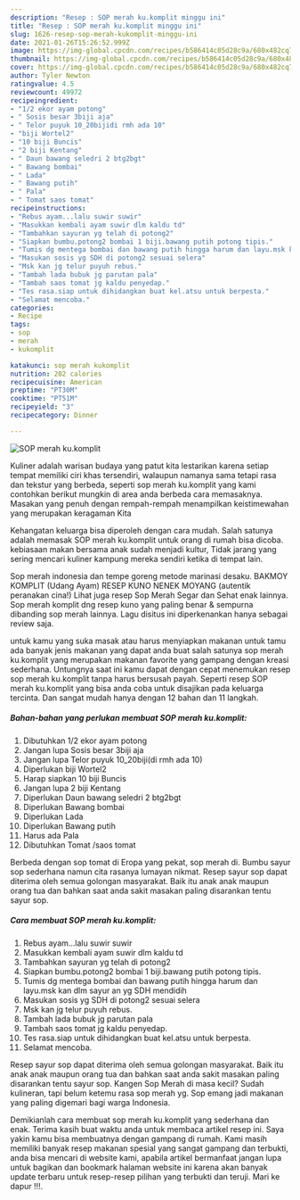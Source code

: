 ```yaml
---
description: "Resep : SOP merah ku.komplit minggu ini"
title: "Resep : SOP merah ku.komplit minggu ini"
slug: 1626-resep-sop-merah-kukomplit-minggu-ini
date: 2021-01-26T15:26:52.999Z
image: https://img-global.cpcdn.com/recipes/b586414c05d28c9a/680x482cq70/sop-merah-kukomplit-foto-resep-utama.jpg
thumbnail: https://img-global.cpcdn.com/recipes/b586414c05d28c9a/680x482cq70/sop-merah-kukomplit-foto-resep-utama.jpg
cover: https://img-global.cpcdn.com/recipes/b586414c05d28c9a/680x482cq70/sop-merah-kukomplit-foto-resep-utama.jpg
author: Tyler Newton
ratingvalue: 4.5
reviewcount: 49972
recipeingredient:
- "1/2 ekor ayam potong"
- " Sosis besar 3biji aja"
- " Telor puyuk 10_20bijidi rmh ada 10"
- "biji Wortel2"
- "10 biji Buncis"
- "2 biji Kentang"
- " Daun bawang seledri 2 btg2bgt"
- " Bawang bombai"
- " Lada"
- " Bawang putih"
- " Pala"
- " Tomat saos tomat"
recipeinstructions:
- "Rebus ayam...lalu suwir suwir"
- "Masukkan kembali ayam suwir dlm kaldu td"
- "Tambahkan sayuran yg telah di potong2"
- "Siapkan bumbu.potong2 bombai 1 biji.bawang putih potong tipis."
- "Tumis dg mentega bombai dan bawang putih hingga harum dan layu.msk kan dlm sayur an yg SDH mendidih"
- "Masukan sosis yg SDH di potong2 sesuai selera"
- "Msk kan jg telur puyuh rebus."
- "Tambah lada bubuk jg parutan pala"
- "Tambah saos tomat jg kaldu penyedap."
- "Tes rasa.siap untuk dihidangkan buat kel.atsu untuk berpesta."
- "Selamat mencoba."
categories:
- Recipe
tags:
- sop
- merah
- kukomplit

katakunci: sop merah kukomplit 
nutrition: 202 calories
recipecuisine: American
preptime: "PT30M"
cooktime: "PT51M"
recipeyield: "3"
recipecategory: Dinner

---
```



![SOP merah ku.komplit](https://img-global.cpcdn.com/recipes/b586414c05d28c9a/680x482cq70/sop-merah-kukomplit-foto-resep-utama.jpg)

Kuliner adalah warisan budaya yang patut kita lestarikan karena setiap tempat memiliki ciri khas tersendiri, walaupun namanya sama tetapi rasa dan tekstur yang berbeda, seperti sop merah ku.komplit yang kami contohkan berikut mungkin di area anda berbeda cara memasaknya. Masakan yang penuh dengan rempah-rempah menampilkan keistimewahan yang merupakan keragaman Kita

Kehangatan keluarga bisa diperoleh dengan cara mudah. Salah satunya adalah memasak SOP merah ku.komplit untuk orang di rumah bisa dicoba. kebiasaan makan bersama anak sudah menjadi kultur, Tidak jarang yang sering mencari kuliner kampung mereka sendiri ketika di tempat lain.

Sop merah indonesia dan tempe goreng metode marinasi desaku. BAKMOY KOMPLIT (Udang Ayam) RESEP KUNO NENEK MOYANG (autentik peranakan cina!) Lihat juga resep Sop Merah Segar dan Sehat enak lainnya. Sop merah komplit dng resep kuno yang paling benar &amp; sempurna dibanding sop merah lainnya. Lagu disitus ini diperkenankan hanya sebagai review saja.

untuk kamu yang suka masak atau harus menyiapkan makanan untuk tamu ada banyak jenis makanan yang dapat anda buat salah satunya sop merah ku.komplit yang merupakan makanan favorite yang gampang dengan kreasi sederhana. Untungnya saat ini kamu dapat dengan cepat menemukan resep sop merah ku.komplit tanpa harus bersusah payah.
Seperti resep SOP merah ku.komplit yang bisa anda coba untuk disajikan pada keluarga tercinta. Dan sangat mudah hanya dengan 12 bahan dan 11 langkah.


<!--inarticleads1-->

##### Bahan-bahan yang perlukan membuat SOP merah ku.komplit:

1. Dibutuhkan 1/2 ekor ayam potong
1. Jangan lupa  Sosis besar 3biji aja
1. Jangan lupa  Telor puyuk 10_20biji(di rmh ada 10)
1. Diperlukan biji Wortel2
1. Harap siapkan 10 biji Buncis
1. Jangan lupa 2 biji Kentang
1. Diperlukan  Daun bawang seledri 2 btg2bgt
1. Diperlukan  Bawang bombai
1. Diperlukan  Lada
1. Diperlukan  Bawang putih
1. Harus ada  Pala
1. Dibutuhkan  Tomat /saos tomat


Berbeda dengan sop tomat di Eropa yang pekat, sop merah di. Bumbu sayur sop sederhana namun cita rasanya lumayan nikmat. Resep sayur sop dapat diterima oleh semua golongan masyarakat. Baik itu anak anak maupun orang tua dan bahkan saat anda sakit masakan paling disarankan tentu sayur sop. 

<!--inarticleads2-->

##### Cara membuat  SOP merah ku.komplit:

1. Rebus ayam...lalu suwir suwir
1. Masukkan kembali ayam suwir dlm kaldu td
1. Tambahkan sayuran yg telah di potong2
1. Siapkan bumbu.potong2 bombai 1 biji.bawang putih potong tipis.
1. Tumis dg mentega bombai dan bawang putih hingga harum dan layu.msk kan dlm sayur an yg SDH mendidih
1. Masukan sosis yg SDH di potong2 sesuai selera
1. Msk kan jg telur puyuh rebus.
1. Tambah lada bubuk jg parutan pala
1. Tambah saos tomat jg kaldu penyedap.
1. Tes rasa.siap untuk dihidangkan buat kel.atsu untuk berpesta.
1. Selamat mencoba.


Resep sayur sop dapat diterima oleh semua golongan masyarakat. Baik itu anak anak maupun orang tua dan bahkan saat anda sakit masakan paling disarankan tentu sayur sop. Kangen Sop Merah di masa kecil? Sudah kulineran, tapi belum ketemu rasa sop merah yg. Sop emang jadi makanan yang paling digemari bagi warga Indonesia. 

Demikianlah cara membuat sop merah ku.komplit yang sederhana dan enak. Terima kasih buat waktu anda untuk membaca artikel resep ini. Saya yakin kamu bisa membuatnya dengan gampang di rumah. Kami masih memiliki banyak resep makanan spesial yang sangat gampang dan terbukti, anda bisa mencari di website kami, apabila artikel bermanfaat jangan lupa untuk bagikan dan bookmark halaman website ini karena akan banyak update terbaru untuk resep-resep pilihan yang terbukti dan teruji. Mari ke dapur !!!. 
